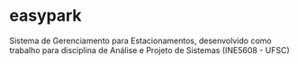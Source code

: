 # easypark
Sistema de Gerenciamento para Estacionamentos, desenvolvido como trabalho para disciplina de Análise e Projeto de Sistemas (INE5608 - UFSC)

